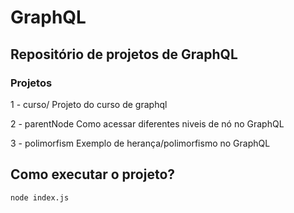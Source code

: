 # GraphQL

## Repositório de projetos de GraphQL

### Projetos

1 - curso/
   Projeto do curso de graphql

2 - parentNode
   Como acessar diferentes niveis de nó no GraphQL

3 - polimorfism
   Exemplo de herança/polimorfismo no GraphQL

## Como executar o projeto?

`
   node index.js 
`
 